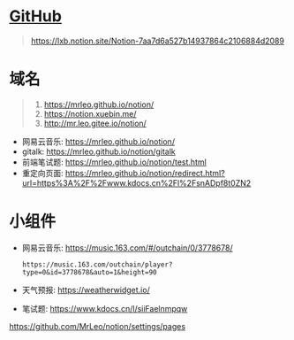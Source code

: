 # [GitHub](https://github.com/MrLeo/notion)

> https://lxb.notion.site/Notion-7aa7d6a527b14937864c2106884d2089


# 域名

> 1. https://mrleo.github.io/notion/
> 2. https://notion.xuebin.me/
> 3. http://mr.leo.gitee.io/notion/

- 网易云音乐: https://mrleo.github.io/notion/
- gitalk: https://mrleo.github.io/notion/gitalk
- 前端笔试题: https://mrleo.github.io/notion/test.html
- 重定向页面: https://mrleo.github.io/notion/redirect.html?url=https%3A%2F%2Fwww.kdocs.cn%2Fl%2FsnADpf8t0ZN2

# 小组件

- 网易云音乐: https://music.163.com/#/outchain/0/3778678/

  ```
  https://music.163.com/outchain/player?type=0&id=3778678&auto=1&height=90
  ```

- 天气预报: https://weatherwidget.io/
- 笔试题: https://www.kdocs.cn/l/siiFaelnmpqw



https://github.com/MrLeo/notion/settings/pages

